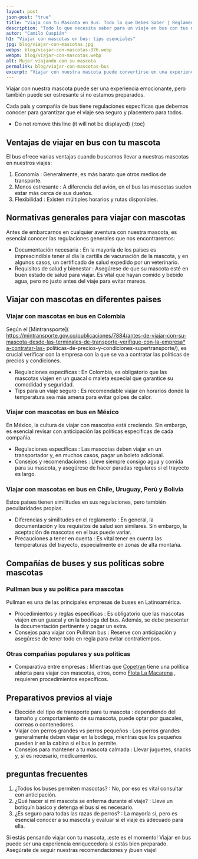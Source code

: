 ```yaml
---
layout: post
json-post: "true"
title: "Viaja con tu Mascota en Bus: Todo lo que Debes Saber | Reglamentos y Consejos"
description: "Todo lo que necesita saber para un viaje en bus con tus mascotas: regulaciones, consejos y preparativos. ¡Entérate y disfruta de un trayecto sin inconvenientes!"
autor: "Camilo Cuspián"
h1: "Viajar con mascotas en bus: tips esenciales"
jpg: blog/viajar-con-mascotas.jpg
webps: blog/viajar-con-mascotas-376.webp
webpm: blog/viajar-con-mascotas.webp
alt: Mujer viajando con su mascota
permalink: blog/viajar-con-mascotas-bus
excerpt: "Viajar con nuestra mascota puede convertirse en una experiencia memorable, pero también en un reto si no estamos bien preparados."
---
```

Viajar con nuestra mascota puede ser una experiencia emocionante, pero también puede ser estresante si no estamos preparados.

Cada país y compañía de bus tiene regulaciones específicas que debemos conocer para garantizar que el viaje sea seguro y placentero para todos.

* Do not remove this line (it will not be displayed)
{:toc}

## Ventajas de viajar en bus con tu mascota

El bus ofrece varias ventajas cuando buscamos llevar a nuestras mascotas en nuestros viajes:

1. Economía : Generalmente, es más barato que otros medios de transporte.
2. Menos estresante : A diferencia del avión, en el bus las mascotas suelen estar más cerca de sus dueños.
3. Flexibilidad : Existen múltiples horarios y rutas disponibles.

## Normativas generales para viajar con mascotas

Antes de embarcarnos en cualquier aventura con nuestra mascota, es esencial conocer las regulaciones generales que nos encontraremos:

* Documentación necesaria : En la mayoría de los países es imprescindible tener al día la cartilla de vacunación de la mascota, y en algunos casos, un certificado de salud expedido por un veterinario.
* Requisitos de salud y bienestar : Asegúrese de que su mascota esté en buen estado de salud para viajar. Es vital que hayan comido y bebido agua, pero no justo antes del viaje para evitar mareos.

## Viajar con mascotas en diferentes paises

### Viajar con mascotas en bus en Colombia

Según el [Mintransporte]( [https://mintransporte.gov.co/publicaciones/7884/antes-de-viajar-con-su-mascota-desde-las-terminales-de-transporte-verifique-con-la-empresa* a-contratar-las-](https://mintransporte.gov.co/publicaciones/7884/antes-de-viajar-con-su-mascota-desde-las-terminales-de-transporte-verifique-con-la-empresa-a-contratar-las-) politicas-de-precios-y-condiciones-supertransporte/), es crucial verificar con la empresa con la que se va a contratar las políticas de precios y condiciones.

* Regulaciones específicas : En Colombia, es obligatorio que las mascotas viajen en un guacal o maleta especial que garantice su comodidad y seguridad.
* Tips para un viaje seguro : Es recomendable viajar en horarios donde la temperatura sea más amena para evitar golpes de calor.

### Viajar con mascotas en bus en México

En México, la cultura de viajar con mascotas está creciendo. Sin embargo, es esencial revisar con anticipación las políticas específicas de cada compañía.

* Regulaciones específicas : Las mascotas deben viajar en un transportador y, en muchos casos, pagar un boleto adicional.
* Consejos y recomendaciones : Lleve siempre consigo agua y comida para su mascota, y asegúrese de hacer paradas regulares si el trayecto es largo.

### Viajar con mascotas en bus en Chile, Uruguay, Perú y Bolivia

Estos países tienen similitudes en sus regulaciones, pero también peculiaridades propias.

* Diferencias y similitudes en el reglamento : En general, la documentación y los requisitos de salud son similares. Sin embargo, la aceptación de mascotas en el bus puede variar.
* Precauciones a tener en cuenta : Es vital tener en cuenta las temperaturas del trayecto, especialmente en zonas de alta montaña.

## Compañías de buses y sus políticas sobre mascotas

### Pullman bus y su politica para mascotas

Pullman es una de las principales empresas de buses en Latinoamérica.

* Procedimientos y reglas específicas : Es obligatorio que las mascotas viajen en un guacal y en la bodega del bus. Además, se debe presentar la documentación pertinente y pagar un extra.
* Consejos para viajar con Pullman bus : Reserve con anticipación y asegúrese de tener todo en regla para evitar contratiempos.

### Otras compañias populares y sus politicas

* Comparativa entre empresas : Mientras que [Copetran](https://www.copetran.com/viaja-con-tus-mascotas/) tiene una política abierta para viajar con mascotas, otros, como [Flota La Macarena](https://www.flotalamacarena.com/flotas-politica/politica-de-mascotas/) , requieren procedimientos específicos.

## Preparativos previos al viaje

* Elección del tipo de transporte para tu mascota : dependiendo del tamaño y comportamiento de su mascota, puede optar por guacales, correas o contenedores.
* Viajar con perros grandes vs perros pequeños : Los perros grandes generalmente deben viajar en la bodega, mientras que los pequeños pueden ir en la cabina si el bus lo permite.
* Consejos para mantener a tu mascota calmada : Llevar juguetes, snacks y, si es necesario, medicamentos.

## preguntas frecuentes

1. ¿Todos los buses permiten mascotas? : No, por eso es vital consultar con anticipación.
2. ¿Qué hacer si mi mascota se enferma durante el viaje? : Lleve un botiquín básico y detenga el bus si es necesario.
3. ¿Es seguro para todas las razas de perros? : La mayoría sí, pero es esencial conocer a su mascota y evaluar si el viaje es adecuado para ella.

Si estás pensando viajar con tu mascota, ¡este es el momento! Viajar en bus puede ser una experiencia enriquecedora si estás bien preparado. Asegúrate de seguir nuestras recomendaciones y ¡buen viaje!
